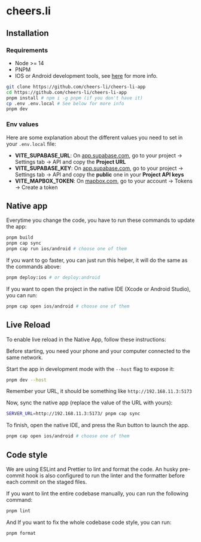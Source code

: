 # cheers.li

## Installation

### Requirements

- Node >= 14
- PNPM
- IOS or Android development tools, see [here](https://capacitorjs.com/docs/getting-started/environment-setup) for more info.

```bash
git clone https://github.com/cheers-li/cheers-li-app
cd https://github.com/cheers-li/cheers-li-app
pnpm install # npm i -g pnpm (if you don't have it)
cp .env .env.local # See below for more info
pnpm dev
```

### Env values

Here are some explanation about the different values you need to set in your `.env.local` file:

- **VITE_SUPABASE_URL**: On [app.supabase.com](https://app.supabase.com/), go to your project -> Settings tab -> API and copy the **Project URL**
- **VITE_SUPABASE_KEY**: On [app.supabase.com](https://app.supabase.com/), go to your project -> Settings tab -> API and copy the **public** one in your **Project API keys**
- **VITE_MAPBOX_TOKEN**: On [mapbox.com](https://mapbox.com/), go to your account -> Tokens -> Create a token

## Native app

Everytime you change the code, you have to run these commands to update the app:

```bash
pnpm build
pnpm cap sync
pnpm cap run ios/android # choose one of them
```

If you want to go faster, you can just run this helper, it will do the same as the commands above:

```bash
pnpm deploy:ios # or deploy:android
```

If you want to open the project in the native IDE (Xcode or Android Studio), you can run:

```bash
pnpm cap open ios/android # choose one of them
```

## Live Reload

To enable live reload in the Native App, follow these instructions:

Before starting, you need your phone and your computer connected to the same network.

Start the app in development mode with the `--host` flag to expose it:

```bash
pnpm dev --host
```

Remember your URL, it should be something like `http://192.168.11.3:5173`

Now, sync the native app (replace the value of the URL with yours):

```bash
SERVER_URL=http://192.168.11.3:5173/ pnpm cap sync
```

To finish, open the native IDE, and press the Run button to launch the app.

```bash
pnpm cap open ios/android # choose one of them
```

## Code style

We are using ESLint and Prettier to lint and format the code. An husky pre-commit hook is also configured to run the linter and the formatter before each commit on the staged files.

If you want to lint the entire codebase manually, you can run the following command:

```bash
pnpm lint
```

And If you want to fix the whole codebase code style, you can run:

```bash
pnpm format
```
